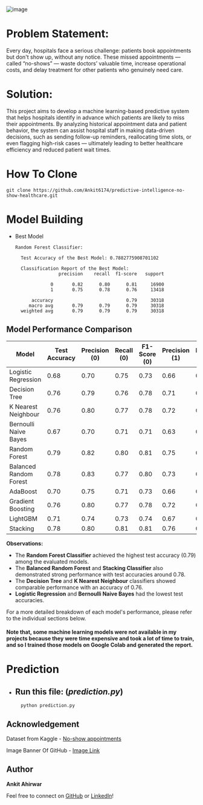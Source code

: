 ![image](https://github.com/user-attachments/assets/a2175b7e-aa1f-40ed-a3d6-a07bba2f667e)

# Problem Statement:

Every day, hospitals face a serious challenge: patients book appointments but don't show up, without any notice. These missed appointments — called “no-shows” — waste doctors’ valuable time, increase operational costs, and delay treatment for other patients who genuinely need care. 

# Solution:

This project aims to develop a machine learning-based predictive system that helps hospitals identify in advance which patients are likely to miss their appointments. By analyzing historical appointment data and patient behavior, the system can assist hospital staff in making data-driven decisions, such as sending follow-up reminders, reallocating time slots, or even flagging high-risk cases — ultimately leading to better healthcare efficiency and reduced patient wait times.

# How To Clone

    git clone https://github.com/Ankit6174/predictive-intelligence-no-show-healthcare.git

# Model Building
- Best Model 

      Random Forest Classifier:

        Test Accuracy of the Best Model: 0.7882775908701102

        Classification Report of the Best Model:
                      precision    recall  f1-score   support

                   0       0.82      0.80      0.81     16900
                   1       0.75      0.78      0.76     13418

            accuracy                           0.79     30318
           macro avg       0.79      0.79      0.79     30318
        weighted avg       0.79      0.79      0.79     30318

## Model Performance Comparison

| Model                       | Test Accuracy | Precision (0) | Recall (0) | F1-Score (0) | Precision (1) | Recall (1) | F1-Score (1) |
|-----------------------------|---------------|---------------|------------|--------------|---------------|------------|--------------|
| Logistic Regression         | 0.68          | 0.70          | 0.75       | 0.73         | 0.66          | 0.60       | 0.63         |
| Decision Tree               | 0.76          | 0.79          | 0.76       | 0.78         | 0.71          | 0.75       | 0.73         |
| K Nearest Neighbour         | 0.76          | 0.80          | 0.77       | 0.78         | 0.72          | 0.75       | 0.74         |
| Bernoulli Naive Bayes       | 0.67          | 0.70          | 0.71       | 0.71         | 0.63          | 0.62       | 0.63         |
| Random Forest               | 0.79          | 0.82          | 0.80       | 0.81         | 0.75          | 0.78       | 0.76         |
| Balanced Random Forest      | 0.78          | 0.83          | 0.77       | 0.80         | 0.73          | 0.81       | 0.77         |
| AdaBoost                    | 0.70          | 0.75          | 0.71       | 0.73         | 0.66          | 0.70       | 0.68         |
| Gradient Boosting           | 0.76          | 0.80          | 0.77       | 0.78         | 0.72          | 0.75       | 0.74         |
| LightGBM                    | 0.71          | 0.74          | 0.73       | 0.74         | 0.67          | 0.68       | 0.68         |
| Stacking                    | 0.78          | 0.80          | 0.81       | 0.81         | 0.76          | 0.75       | 0.75         |

**Observations:**

* The **Random Forest Classifier** achieved the highest test accuracy (0.79) among the evaluated models.
* The **Balanced Random Forest** and **Stacking Classifier** also demonstrated strong performance with test accuracies around 0.78.
* The **Decision Tree** and **K Nearest Neighbour** classifiers showed comparable performance with an accuracy of 0.76.
* **Logistic Regression** and **Bernoulli Naive Bayes** had the lowest test accuracies.

For a more detailed breakdown of each model's performance, please refer to the individual sections below.

#### Note that, some machine learning models were not available in my projects because they were time expensive and took a lot of time to train, and so I trained those models on Google Colab and generated the report.

# Prediction

- ## Run this file:  (*prediction.py*)

        python prediction.py

## Acknowledgement

Dataset from Kaggle - [No-show appointments](https://www.kaggle.com/datasets/joniarroba/noshowappointments) 

Image Banner Of GitHub - [Image Link](https://github.com/user-attachments/assets/a2175b7e-aa1f-40ed-a3d6-a07bba2f667e)

## Author

**Ankit Ahirwar** 
 
Feel free to connect on [GitHub](https://github.com/Ankit6174) or [LinkedIn](https://linkedin.com/Ankit6174)!